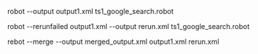 robot --output output1.xml ts1_google_search.robot 

robot --rerunfailed output1.xml --output rerun.xml ts1_google_search.robot

rebot --merge --output merged_output.xml output1.xml rerun.xml   
